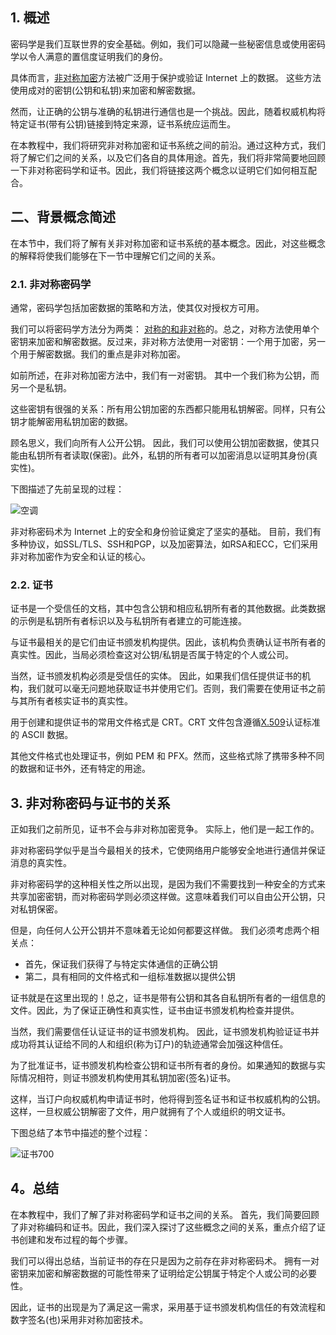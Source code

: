## 1. 概述

密码学是我们互联世界的安全基础。例如，我们可以隐藏一些秘密信息或使用密码学以令人满意的置信度证明我们的身份。

具体而言，[非对称加密](https://www.baeldung.com/cs/symmetric-vs-asymmetric-cryptography#assymetric)方法被广泛用于保护或验证 Internet 上的数据。 这些方法使用成对的密钥(公钥和私钥)来加密和解密数据。

然而，让正确的公钥与准确的私钥进行通信也是一个挑战。因此，随着权威机构将特定证书(带有公钥)链接到特定来源，证书系统应运而生。

在本教程中，我们将研究非对称加密和证书系统之间的前沿。通过这种方式，我们将了解它们之间的关系，以及它们各自的具体用途。首先，我们将非常简要地回顾一下非对称密码学和证书。因此，我们将链接这两个概念以证明它们如何相互配合。

## 二、背景概念简述

在本节中，我们将了解有关非对称加密和证书系统的基本概念。因此，对这些概念的解释将使我们能够在下一节中理解它们之间的关系。

### 2.1. 非对称密码学

通常，密码学包括加密数据的策略和方法，使其仅对授权方可用。

我们可以将密码学方法分为两类： [对称的和非对称](https://www.baeldung.com/cs/symmetric-vs-asymmetric-cryptography)的。总之，对称方法使用单个密钥来加密和解密数据。反过来，非对称方法使用一对密钥：一个用于加密，另一个用于解密数据。我们的重点是非对称加密。

如前所述，在非对称加密方法中，我们有一对密钥。 其中一个我们称为公钥，而另一个是私钥。

这些密钥有很强的关系：所有用公钥加密的东西都只能用私钥解密。同样，只有公钥才能解密用私钥加密的数据。

顾名思义，我们向所有人公开公钥。 因此，我们可以使用公钥加密数据，使其只能由私钥所有者读取(保密)。此外，私钥的所有者可以加密消息以证明其身份(真实性)。

下图描述了先前呈现的过程：

![空调](https://www.baeldung.com/wp-content/uploads/sites/4/2022/03/AC.png)

非对称密码术为 Internet 上的安全和身份验证奠定了坚实的基础。 目前，我们有多种协议，如SSL/TLS、SSH和PGP，以及加密算法，如RSA和ECC，它们采用非对称加密作为安全和认证的核心。

### 2.2. 证书

证书是一个受信任的文档，其中包含公钥和相应私钥所有者的其他数据。此类数据的示例是私钥所有者标识以及与私钥所有者建立的可能连接。

与证书最相关的是它们由证书颁发机构提供。因此，该机构负责确认证书所有者的真实性。因此，当局必须检查这对公钥/私钥是否属于特定的个人或公司。

当然，证书颁发机构必须是受信任的实体。 因此，如果我们信任提供证书的机构，我们就可以毫无问题地获取证书并使用它们。否则，我们需要在使用证书之前与其所有者核实证书的真实性。

用于创建和提供证书的常用文件格式是 CRT。CRT 文件包含遵循[X.509](https://www.itu.int/rec/T-REC-X.509)认证标准的 ASCII 数据。

其他文件格式也处理证书，例如 PEM 和 PFX。然而，这些格式除了携带多种不同的数据和证书外，还有特定的用途。

## 3. 非对称密码与证书的关系

正如我们之前所见，证书不会与非对称加密竞争。 实际上，他们是一起工作的。

非对称密码学似乎是当今最相关的技术，它使网络用户能够安全地进行通信并保证消息的真实性。

非对称密码学的这种相关性之所以出现，是因为我们不需要找到一种安全的方式来共享加密密钥，而对称密码学则必须这样做。这意味着我们可以自由公开公钥，只对私钥保密。

但是，向任何人公开公钥并不意味着无论如何都要这样做。 我们必须考虑两个相关点：

-   首先，保证我们获得了与特定实体通信的正确公钥
-   第二，具有相同的文件格式和一组标准数据以提供公钥

证书就是在这里出现的！总之，证书是带有公钥和其各自私钥所有者的一组信息的文件。因此，为了保证正确性和真实性，证书由证书颁发机构检查并提供。

当然，我们需要信任认证证书的证书颁发机构。 因此，证书颁发机构验证证书并成功将其认证给不同的人和组织(称为订户)的轨迹通常会加强这种信任。

为了批准证书，证书颁发机构检查公钥和证书所有者的身份。如果通知的数据与实际情况相符，则证书颁发机构使用其私钥加密(签名)证书。

这样，当订户向权威机构申请证书时，他将得到签名证书和证书权威机构的公钥。这样，一旦权威公钥解密了文件，用户就拥有了个人或组织的明文证书。

下图总结了本节中描述的整个过程：

![证书700](https://www.baeldung.com/wp-content/uploads/sites/4/2022/03/Certificate700.png)

## 4。总结

在本教程中，我们了解了非对称密码学和证书之间的关系。 首先，我们简要回顾了非对称编码和证书。因此，我们深入探讨了这些概念之间的关系，重点介绍了证书创建和发布过程的每个步骤。

我们可以得出总结，当前证书的存在只是因为之前存在非对称密码术。 拥有一对密钥来加密和解密数据的可能性带来了证明给定公钥属于特定个人或公司的必要性。

因此，证书的出现是为了满足这一需求，采用基于证书颁发机构信任的有效流程和数字签名(也)采用非对称加密技术。